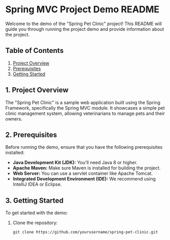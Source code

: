 # Spring MVC Project Demo README

Welcome to the demo of the "Spring Pet Clinic" project! This README will guide you through running the project demo and provide information about the project.

## Table of Contents

1. [Project Overview](#project-overview)
2. [Prerequisites](#prerequisites)
3. [Getting Started](#getting-started)

## 1. Project Overview

The "Spring Pet Clinic" is a sample web application built using the Spring Framework, specifically the Spring MVC module. It showcases a simple pet clinic management system, allowing veterinarians to manage pets and their owners.

## 2. Prerequisites

Before running the demo, ensure that you have the following prerequisites installed:

- **Java Development Kit (JDK):** You'll need Java 8 or higher.
- **Apache Maven:** Make sure Maven is installed for building the project.
- **Web Server:** You can use a servlet container like Apache Tomcat.
- **Integrated Development Environment (IDE):** We recommend using IntelliJ IDEA or Eclipse.

## 3. Getting Started

To get started with the demo:

1. Clone the repository:

   ```shell
   git clone https://github.com/yourusername/spring-pet-clinic.git
